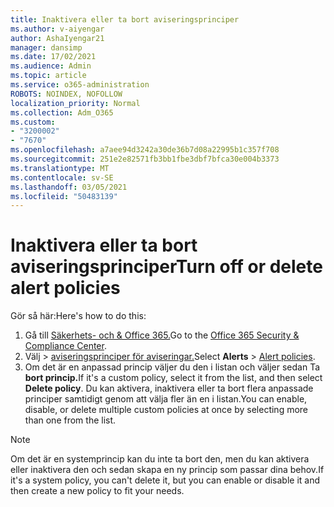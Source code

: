 ```yaml
---
title: Inaktivera eller ta bort aviseringsprinciper
ms.author: v-aiyengar
author: AshaIyengar21
manager: dansimp
ms.date: 17/02/2021
ms.audience: Admin
ms.topic: article
ms.service: o365-administration
ROBOTS: NOINDEX, NOFOLLOW
localization_priority: Normal
ms.collection: Adm_O365
ms.custom:
- "3200002"
- "7670"
ms.openlocfilehash: a7aee94d3242a30de36b7d08a22995b1c357f708
ms.sourcegitcommit: 251e2e82571fb3bb1fbe3dbf7bfca30e004b3373
ms.translationtype: MT
ms.contentlocale: sv-SE
ms.lasthandoff: 03/05/2021
ms.locfileid: "50483139"
---
```

# <a name="turn-off-or-delete-alert-policies"></a><span data-ttu-id="cdfd4-102">Inaktivera eller ta bort aviseringsprinciper</span><span class="sxs-lookup"><span data-stu-id="cdfd4-102">Turn off or delete alert policies</span></span>

<span data-ttu-id="cdfd4-103">Gör så här:</span><span class="sxs-lookup"><span data-stu-id="cdfd4-103">Here's how to do this:</span></span>

1. <span data-ttu-id="cdfd4-104">Gå till [Säkerhets- och & Office 365.](https://go.microsoft.com/fwlink/p/?linkid=2077143)</span><span class="sxs-lookup"><span data-stu-id="cdfd4-104">Go to the [Office 365 Security & Compliance Center](https://go.microsoft.com/fwlink/p/?linkid=2077143).</span></span>
1. <span data-ttu-id="cdfd4-105">Välj   >  [aviseringsprinciper för aviseringar.](https://go.microsoft.com/fwlink/?linkid=2103208)</span><span class="sxs-lookup"><span data-stu-id="cdfd4-105">Select **Alerts** > [Alert policies](https://go.microsoft.com/fwlink/?linkid=2103208).</span></span>
1. <span data-ttu-id="cdfd4-106">Om det är en anpassad princip väljer du den i listan och väljer sedan Ta **bort princip.**</span><span class="sxs-lookup"><span data-stu-id="cdfd4-106">If it's a custom policy, select it from the list, and then select **Delete policy**.</span></span> <span data-ttu-id="cdfd4-107">Du kan aktivera, inaktivera eller ta bort flera anpassade principer samtidigt genom att välja fler än en i listan.</span><span class="sxs-lookup"><span data-stu-id="cdfd4-107">You can enable, disable, or delete multiple custom policies at once by selecting more than one from the list.</span></span>

> [!NOTE]
> <span data-ttu-id="cdfd4-108">Om det är en systemprincip kan du inte ta bort den, men du kan aktivera eller inaktivera den och sedan skapa en ny princip som passar dina behov.</span><span class="sxs-lookup"><span data-stu-id="cdfd4-108">If it's a system policy, you can't delete it, but you can enable or disable it and then create a new policy to fit your needs.</span></span>
